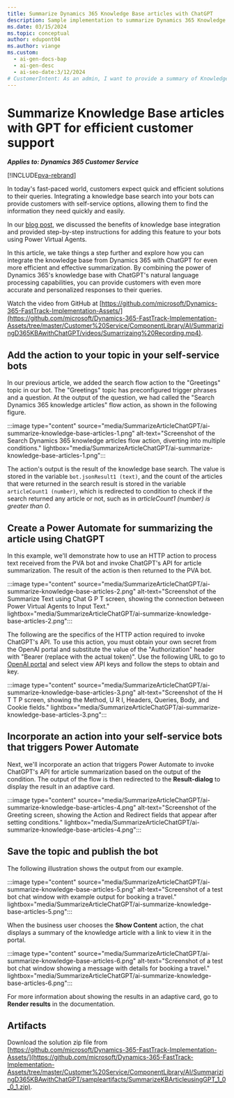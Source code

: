 ```yaml
---
title: Summarize Dynamics 365 Knowledge Base articles with ChatGPT
description: Sample implementation to summarize Dynamics 365 Knowledge Base articles with ChatGPT from Copilot Studio.
ms.date: 03/15/2024
ms.topic: conceptual
author: edupont04
ms.author: viange
ms.custom:
  - ai-gen-docs-bap
  - ai-gen-desc
  - ai-seo-date:3/12/2024
# CustomerIntent: As an admin, I want to provide a summary of Knowledge article to agents or clients.
---
```


# Summarize Knowledge Base articles with GPT for efficient customer support  

***Applies to: Dynamics 365 Customer Service***

[!INCLUDE[pva-rebrand](../includes/pva-rebrand.md)]

In today's fast-paced world, customers expect quick and efficient solutions to their queries. Integrating a knowledge base search into your bots can provide customers with self-service options, allowing them to find the information they need quickly and easily.  

In our [blog post](https://cloudblogs.microsoft.com/dynamics365/it/2022/09/07/empower-self-service-by-adding-knowledge-base-search-to-your-bots), we discussed the benefits of knowledge base integration and provided step-by-step instructions for adding this feature to your bots using Power Virtual Agents.  

In this article, we take things a step further and explore how you can integrate the knowledge base from Dynamics 365 with ChatGPT for even more efficient and effective summarization. By combining the power of Dynamics 365's knowledge base with ChatGPT's natural language processing capabilities, you can provide customers with even more accurate and personalized responses to their queries.  

Watch the video from GitHub at [https://github.com/microsoft/Dynamics-365-FastTrack-Implementation-Assets/](https://github.com/microsoft/Dynamics-365-FastTrack-Implementation-Assets/tree/master/Customer%20Service/ComponentLibrary/AI/SummarizingD365KBAwithChatGPT/videos/Sumarrizaing%20Recording.mp4).

## Add the action to your topic in your self-service bots

In our previous article, we added the search flow action to the "Greetings" topic in our bot. The "Greetings" topic has preconfigured trigger phrases and a question. At the output of the question, we had called the "Search Dynamics 365 knowledge articles" flow action, as shown in the following figure.

:::image type="content" source="media/SummarizeArticleChatGPT/ai-summarize-knowledge-base-articles-1.png" alt-text="Screenshot of the Search Dynamics 365 knowledge articles flow action, diverting into multiple conditions." lightbox="media/SummarizeArticleChatGPT/ai-summarize-knowledge-base-articles-1.png":::

The action's output is the result of the knowledge base search. The value is stored in the variable `bot.jsonResult1 (text)`, and the count of the articles that were returned in the search result is stored in the variable `articleCount1 (number)`, which is redirected to condition to check if the search returned any article or not, such as in *articleCount1 (number) is greater than 0*.

## Create a Power Automate for summarizing the article using ChatGPT

In this example, we'll demonstrate how to use an HTTP action to process text received from the PVA bot and invoke ChatGPT's API for article summarization. The result of the action is then returned to the PVA bot.  

:::image type="content" source="media/SummarizeArticleChatGPT/ai-summarize-knowledge-base-articles-2.png" alt-text="Screenshot of the Summarize Text using Chat G P T screen, showing the connection between Power Virtual Agents to Input Text." lightbox="media/SummarizeArticleChatGPT/ai-summarize-knowledge-base-articles-2.png":::

The following are the specifics of the HTTP action required to invoke ChatGPT's API. To use this action, you must obtain your own secret from the OpenAI portal and substitute the value of the "Authorization" header with "Bearer (replace with the actual token)". Use the following URL to go to [OpenAI portal](https://platform.openai.com/docs/api-reference) and select view API keys and follow the steps to obtain and key.

:::image type="content" source="media/SummarizeArticleChatGPT/ai-summarize-knowledge-base-articles-3.png"  alt-text="Screenshot of the H T T P screen, showing the Method, U R I, Headers, Queries, Body, and Cookie fields." lightbox="media/SummarizeArticleChatGPT/ai-summarize-knowledge-base-articles-3.png":::

## Incorporate an action into your self-service bots that triggers Power Automate

Next, we'll incorporate an action that triggers Power Automate to invoke ChatGPT's API for article summarization based on the output of the condition. The output of the flow is then redirected to the **Result-dialog** to display the result in an adaptive card.

:::image type="content" source="media/SummarizeArticleChatGPT/ai-summarize-knowledge-base-articles-4.png"  alt-text="Screenshot of the Greeting screen, showing the Action and Redirect fields that appear after setting conditions." lightbox="media/SummarizeArticleChatGPT/ai-summarize-knowledge-base-articles-4.png":::

## Save the topic and publish the bot

The following illustration shows the output from our example.

:::image type="content" source="media/SummarizeArticleChatGPT/ai-summarize-knowledge-base-articles-5.png"  alt-text="Screenshot of a test bot chat window with example output for booking a travel." lightbox="media/SummarizeArticleChatGPT/ai-summarize-knowledge-base-articles-5.png":::

When the business user chooses the **Show Content** action, the chat displays a summary of the knowledge article with a link to view it in the portal.

:::image type="content" source="media/SummarizeArticleChatGPT/ai-summarize-knowledge-base-articles-6.png"  alt-text="Screenshot of a test bot chat window showing a message with details for booking a travel." lightbox="media/SummarizeArticleChatGPT/ai-summarize-knowledge-base-articles-6.png":::

For more information about showing the results in an adaptive card, go to **Render results** in the documentation.

## Artifacts

Download the solution zip file from [https://github.com/microsoft/Dynamics-365-FastTrack-Implementation-Assets/](https://github.com/microsoft/Dynamics-365-FastTrack-Implementation-Assets/tree/master/Customer%20Service/ComponentLibrary/AI/SummarizingD365KBAwithChatGPT/sampleartifacts/SummarizeKBArticleusingGPT_1_0_0_1.zip).
